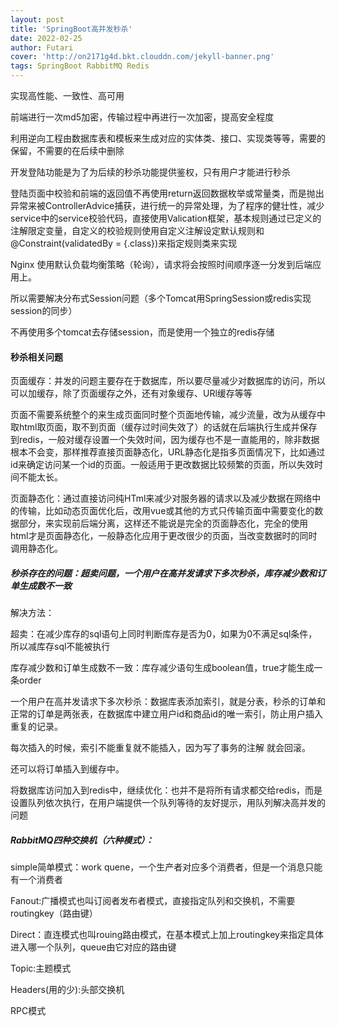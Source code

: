 ```yaml
---
layout: post
title: 'SpringBoot高并发秒杀'
date: 2022-02-25
author: Futari
cover: 'http://on2171g4d.bkt.clouddn.com/jekyll-banner.png'
tags: SpringBoot RabbitMQ Redis
---
```

实现高性能、一致性、高可用	

前端进行一次md5加密，传输过程中再进行一次加密，提高安全程度

利用逆向工程由数据库表和模板来生成对应的实体类、接口、实现类等等，需要的保留，不需要的在后续中删除

开发登陆功能是为了为后续的秒杀功能提供鉴权，只有用户才能进行秒杀

登陆页面中校验和前端的返回值不再使用return返回数据枚举或常量类，而是抛出异常来被ControllerAdvice捕获，进行统一的异常处理，为了程序的健壮性，减少service中的service校验代码，直接使用Valication框架，基本规则通过已定义的注解限定变量，自定义的校验规则使用自定义注解设定默认规则和@Constraint(validatedBy = {.class})来指定规则类来实现

Nginx 使用默认负载均衡策略（轮询），请求将会按照时间顺序逐一分发到后端应用上。

所以需要解决分布式Session问题（多个Tomcat用SpringSession或redis实现session的同步）

不再使用多个tomcat去存储session，而是使用一个独立的redis存储



#### 秒杀相关问题

页面缓存：并发的问题主要存在于数据库，所以要尽量减少对数据库的访问，所以可以加缓存，除了页面缓存之外，还有对象缓存、URl缓存等等

页面不需要系统整个的来生成页面同时整个页面地传输，减少流量，改为从缓存中取html取页面，取不到页面（缓存过时间失效了）的话就在后端执行生成并保存到redis，一般对缓存设置一个失效时间，因为缓存也不是一直能用的，除非数据根本不会变，那样推荐直接页面静态化，URL静态化是指多页面情况下，比如通过id来确定访问某一个id的页面。一般适用于更改数据比较频繁的页面，所以失效时间不能太长。

页面静态化：通过直接访问纯HTml来减少对服务器的请求以及减少数据在网络中的传输，比如动态页面优化后，改用vue或其他的方式只传输页面中需要变化的数据部分，来实现前后端分离，这样还不能说是完全的页面静态化，完全的使用html才是页面静态化，一般静态化应用于更改很少的页面，当改变数据时的同时调用静态化。

##### 秒杀存在的问题：超卖问题，一个用户在高并发请求下多次秒杀，库存减少数和订单生成数不一致

解决方法：

超卖：在减少库存的sql语句上同时判断库存是否为0，如果为0不满足sql条件，所以减库存sql不能被执行

库存减少数和订单生成数不一致：库存减少语句生成boolean值，true才能生成一条order

一个用户在高并发请求下多次秒杀：数据库表添加索引，就是分表，秒杀的订单和正常的订单是两张表，在数据库中建立用户id和商品id的唯一索引，防止用户插入重复的记录。

每次插入的时候，索引不能重复就不能插入，因为写了事务的注解 就会回滚。

还可以将订单插入到缓存中。







将数据库访问加入到redis中，继续优化：也并不是将所有请求都交给redis，而是设置队列依次执行，在用户端提供一个队列等待的友好提示，用队列解决高并发的问题

##### RabbitMQ四种交换机（六种模式）：

simple简单模式：work quene，一个生产者对应多个消费者，但是一个消息只能有一个消费者

Fanout:广播模式也叫订阅者发布者模式，直接指定队列和交换机，不需要routingkey（路由键）

Direct：直连模式也叫rouing路由模式，在基本模式上加上routingkey来指定具体进入哪一个队列，queue由它对应的路由键

Topic:主题模式

Headers(用的少):头部交换机

RPC模式

